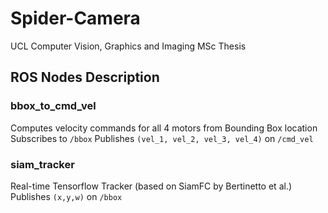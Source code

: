# Spider-Camera
UCL Computer Vision, Graphics and Imaging MSc Thesis

## ROS Nodes Description
### bbox_to_cmd_vel 
Computes velocity commands for all 4 motors from Bounding Box location
Subscribes to `/bbox`
Publishes `(vel_1, vel_2, vel_3, vel_4)` on `/cmd_vel`

### siam_tracker 
Real-time Tensorflow Tracker (based on SiamFC by Bertinetto et al.)
Publishes `(x,y,w)` on `/bbox`
